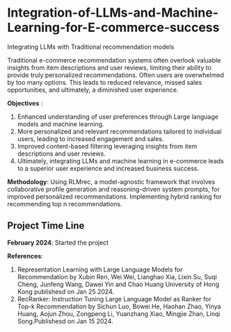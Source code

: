 # Integration-of-LLMs-and-Machine-Learning-for-E-commerce-success
Integrating LLMs with Traditional recommendation models 

Traditional e-commerce recommendation systems often overlook valuable insights from item descriptions and user reviews, limiting their ability to provide truly personalized recommendations. 
Often users are overwhelmed by too many options. This leads to reduced relevance, missed sales opportunities, and ultimately, a diminished user experience.

**Objectives** : 
1. Enhanced understanding of user preferences through  Large language models and machine learning.
2. More personalized and relevant recommendations tailored to individual users, leading to increased engagement and sales.
3. Improved content-based filtering leveraging insights from item descriptions and user reviews.
4. Ultimately, integrating LLMs and machine learning in e-commerce leads to a superior user experience and increased business success.

**Methodology**:
Using RLMrec, a model-agnostic framework that involves collaborative profile generation and reasoning-driven system prompts, for improved personalized recommendations.
Implementing hybrid ranking for recommending top n recommendations.

## Project Time Line 
**February 2024**: Started the project 





**References**:
1.  Representation Learning with Large Language Models for Recommendation by Xubin Ren, Wei Wei, Lianghao Xia, Lixin Su, Suqi Cheng, Junfeng Wang, Dawei Yin and Chao Huang University of Hong Kong publishesd
    on Jan 25 2024.
2.  RecRanker: Instruction Tuning Large Language Model as Ranker for Top-k Recommendation by Sichun Luo, Bowei He, Haohan Zhao, Yinya Huang, Aojun Zhou, Zongpeng Li, Yuanzhang Xiao, Mingjie Zhan, Linqi     
    Song.Publishesd on Jan 15 2024.



